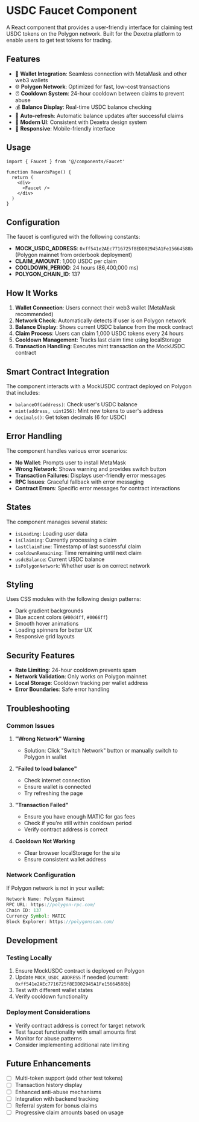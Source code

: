 # USDC Faucet Component

A React component that provides a user-friendly interface for claiming test USDC tokens on the Polygon network. Built for the Dexetra platform to enable users to get test tokens for trading.

## Features

- 🔗 **Wallet Integration**: Seamless connection with MetaMask and other web3 wallets
- 🌐 **Polygon Network**: Optimized for fast, low-cost transactions
- ⏰ **Cooldown System**: 24-hour cooldown between claims to prevent abuse
- 💰 **Balance Display**: Real-time USDC balance checking
- 🔄 **Auto-refresh**: Automatic balance updates after successful claims
- 🎨 **Modern UI**: Consistent with Dexetra design system
- 📱 **Responsive**: Mobile-friendly interface

## Usage

```tsx
import { Faucet } from '@/components/Faucet'

function RewardsPage() {
  return (
    <div>
      <Faucet />
    </div>
  )
}
```

## Configuration

The faucet is configured with the following constants:

- **MOCK_USDC_ADDRESS**: `0xff541e2AEc7716725f8EDD02945A1Fe15664588b` (Polygon mainnet from orderbook deployment)
- **CLAIM_AMOUNT**: 1,000 USDC per claim
- **COOLDOWN_PERIOD**: 24 hours (86,400,000 ms)
- **POLYGON_CHAIN_ID**: 137

## How It Works

1. **Wallet Connection**: Users connect their web3 wallet (MetaMask recommended)
2. **Network Check**: Automatically detects if user is on Polygon network
3. **Balance Display**: Shows current USDC balance from the mock contract
4. **Claim Process**: Users can claim 1,000 USDC tokens every 24 hours
5. **Cooldown Management**: Tracks last claim time using localStorage
6. **Transaction Handling**: Executes mint transaction on the MockUSDC contract

## Smart Contract Integration

The component interacts with a MockUSDC contract deployed on Polygon that includes:

- `balanceOf(address)`: Check user's USDC balance
- `mint(address, uint256)`: Mint new tokens to user's address  
- `decimals()`: Get token decimals (6 for USDC)

## Error Handling

The component handles various error scenarios:

- **No Wallet**: Prompts user to install MetaMask
- **Wrong Network**: Shows warning and provides switch button
- **Transaction Failures**: Displays user-friendly error messages
- **RPC Issues**: Graceful fallback with error messaging
- **Contract Errors**: Specific error messages for contract interactions

## States

The component manages several states:

- `isLoading`: Loading user data
- `isClaiming`: Currently processing a claim
- `lastClaimTime`: Timestamp of last successful claim
- `cooldownRemaining`: Time remaining until next claim
- `usdcBalance`: Current USDC balance
- `isPolygonNetwork`: Whether user is on correct network

## Styling

Uses CSS modules with the following design patterns:

- Dark gradient backgrounds
- Blue accent colors (`#00d4ff`, `#0066ff`)
- Smooth hover animations
- Loading spinners for better UX
- Responsive grid layouts

## Security Features

- **Rate Limiting**: 24-hour cooldown prevents spam
- **Network Validation**: Only works on Polygon mainnet
- **Local Storage**: Cooldown tracking per wallet address
- **Error Boundaries**: Safe error handling

## Troubleshooting

### Common Issues

1. **"Wrong Network" Warning**
   - Solution: Click "Switch Network" button or manually switch to Polygon in wallet

2. **"Failed to load balance"**
   - Check internet connection
   - Ensure wallet is connected
   - Try refreshing the page

3. **"Transaction Failed"**
   - Ensure you have enough MATIC for gas fees
   - Check if you're still within cooldown period
   - Verify contract address is correct

4. **Cooldown Not Working**
   - Clear browser localStorage for the site
   - Ensure consistent wallet address

### Network Configuration

If Polygon network is not in your wallet:

```javascript
Network Name: Polygon Mainnet
RPC URL: https://polygon-rpc.com/
Chain ID: 137
Currency Symbol: MATIC
Block Explorer: https://polygonscan.com/
```

## Development

### Testing Locally

1. Ensure MockUSDC contract is deployed on Polygon
2. Update `MOCK_USDC_ADDRESS` if needed (current: `0xff541e2AEc7716725f8EDD02945A1Fe15664588b`)
3. Test with different wallet states
4. Verify cooldown functionality

### Deployment Considerations

- Verify contract address is correct for target network
- Test faucet functionality with small amounts first
- Monitor for abuse patterns
- Consider implementing additional rate limiting

## Future Enhancements

- [ ] Multi-token support (add other test tokens)
- [ ] Transaction history display
- [ ] Enhanced anti-abuse mechanisms
- [ ] Integration with backend tracking
- [ ] Referral system for bonus claims
- [ ] Progressive claim amounts based on usage 